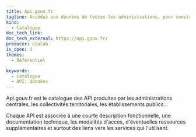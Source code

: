 ```yaml
---
title: Api.gouv.fr
tagline: Accédez aux données de toutes les administrations, pour construire des services innovants
kind:
  - Catalogue
doc_tech_link:
doc_tech_external: https://api.gouv.fr/
producer: etalab
is_open: 1
themes:
  - Référentiel

keywords:
  - catalogue
  - API; données
---
```


Api.gouv.fr est le catalogue des API produites par les administrations centrales, les collectivités territoriales, les établissements publics…

Chaque API est associée à une courte description fonctionnelle, une documentation technique, les modalités d'accès, d'éventuelles ressources supplémentaires et surtout des liens vers les services qui l'utilisent.
